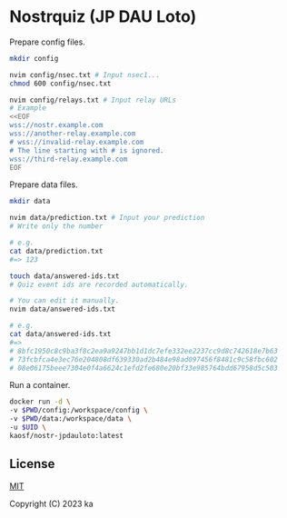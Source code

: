 # Nostrquiz (JP DAU Loto)

Prepare config files.

```sh
mkdir config

nvim config/nsec.txt # Input nsec1...
chmod 600 config/nsec.txt

nvim config/relays.txt # Input relay URLs
# Example
<<EOF
wss://nostr.example.com
wss://another-relay.example.com
# wss://invalid-relay.example.com
# The line starting with # is ignored.
wss://third-relay.example.com
EOF
```

Prepare data files.

```sh
mkdir data

nvim data/prediction.txt # Input your prediction
# Write only the number

# e.g.
cat data/prediction.txt
#=> 123

touch data/answered-ids.txt
# Quiz event ids are recorded automatically.

# You can edit it manually.
nvim data/answered-ids.txt

# e.g.
cat data/answered-ids.txt
#=>
# 8bfc1950c8c9ba3f8c2ea9a9247bb1d1dc7efe332ee2237cc9d8c742618e7b63
# 73fcbfca4e3ec76e204808df639330ad2b484e98ad097456f8481c9c58fbc602
# 08e06175beee7304e0f4a6624c1efd2fe680e20bf33e985764bdd67958d5c503
```

Run a container.

```sh
docker run -d \
-v $PWD/config:/workspace/config \
-v $PWD/data:/workspace/data \
-u $UID \
kaosf/nostr-jpdauloto:latest
```

## License

[MIT](http://opensource.org/licenses/MIT)

Copyright (C) 2023 ka
